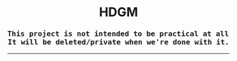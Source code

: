 <h1 align=center> HDGM </h1>

<h3 align=center>
<pre>
This project is not intended to be practical at all.
It will be deleted/private when we're done with it.
</pre>
</h4>

---
